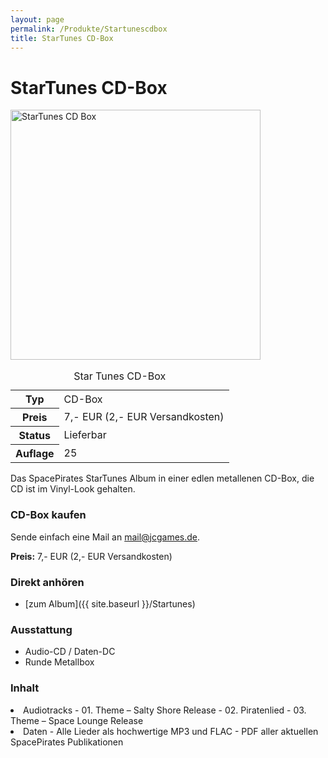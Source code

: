 ```yaml
---
layout: page
permalink: /Produkte/Startunescdbox
title: StarTunes CD-Box
---
```


# StarTunes CD-Box

<div class="col2">
<img alt="StarTunes CD Box" height="400" src="{{ site.baseurl }}/assets/pics/spacepirates/titel/startunesbox-big.png" width="400"/>

<table class="fw" data-type="produkt">
<caption>Star Tunes CD-Box</caption>
<tbody>
<tr><th>Typ</th><td>CD-Box</td></tr>
<tr><th>Preis</th><td>7,- EUR (2,- EUR Versandkosten)</td></tr>
<tr><th>Status</th><td>Lieferbar</td></tr>
<tr><th>Auflage</th><td>25</td></tr>
</tbody>
</table>
</div>
<div class="col2">
Das SpacePirates StarTunes Album in einer edlen metallenen CD-Box, die CD ist im Vinyl-Look gehalten.

### CD-Box kaufen

Sende einfach eine Mail an [mail@jcgames.de](mailto:mail@jcgames.de).

**Preis:** 7,- EUR (2,- EUR Versandkosten)

### Direkt anhören

- [zum Album]({{ site.baseurl }}/Startunes)

### Ausstattung

- Audio-CD / Daten-DC
- Runde Metallbox

### Inhalt

<li>Audiotracks
- 01. Theme &ndash; Salty Shore Release
- 02. Piratenlied
- 03. Theme &ndash; Space Lounge Release

</li>
<li>Daten
- Alle Lieder als hochwertige MP3 und FLAC
- PDF aller aktuellen SpacePirates Publikationen

</li>

</div>
